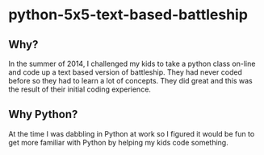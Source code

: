 # python-5x5-text-based-battleship

## Why?
In the summer of 2014, I challenged my kids to take a python class on-line 
and code up a text based version of battleship.  They had never coded before 
so they had to learn a lot of concepts.  They did great and this was the 
result of their initial coding experience.

## Why Python?
At the time I was dabbling in Python at work so I figured it would be fun
to get more familiar with Python by helping my kids code something.

